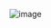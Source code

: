 ![image](https://user-images.githubusercontent.com/94603034/213922722-d28db9c0-fd84-4730-96d9-012e4e25f20e.png)
